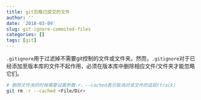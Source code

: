 ```yaml
---
title: git忽略已提交的文件
author: ''
date: '2018-03-09'
slug: git-ignore-commited-files
categories: []
tags: [git]
---
```


`.gitignore`用于过滤掉不需要git控制的文件或文件夹。然而，`.gitignore`对于已经添加至版本库的文件不起作用，必须在版本库中删除相应文件/文件夹才能忽略它们。<!--more-->

```sh
# 删除文件夹的时候需要设置参数-r，--cached表示取消对该文件的追踪(track)
git rm -r --cached <File/Dir>
```

